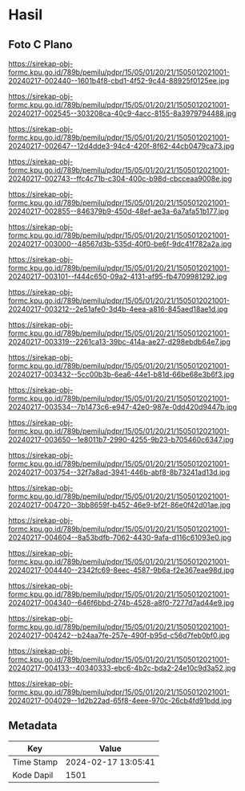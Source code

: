 # Hasil

## Foto C Plano

https://sirekap-obj-formc.kpu.go.id/789b/pemilu/pdpr/15/05/01/20/21/1505012021001-20240217-002440--1601b4f8-cbd1-4f52-9c44-88925f0125ee.jpg

https://sirekap-obj-formc.kpu.go.id/789b/pemilu/pdpr/15/05/01/20/21/1505012021001-20240217-002545--303208ca-40c9-4acc-8155-8a3979794488.jpg

https://sirekap-obj-formc.kpu.go.id/789b/pemilu/pdpr/15/05/01/20/21/1505012021001-20240217-002647--12d4dde3-94c4-420f-8f62-44cb0479ca73.jpg

https://sirekap-obj-formc.kpu.go.id/789b/pemilu/pdpr/15/05/01/20/21/1505012021001-20240217-002743--ffc4c71b-c304-400c-b98d-cbcceaa9008e.jpg

https://sirekap-obj-formc.kpu.go.id/789b/pemilu/pdpr/15/05/01/20/21/1505012021001-20240217-002855--846379b9-450d-48ef-ae3a-6a7afa51b177.jpg

https://sirekap-obj-formc.kpu.go.id/789b/pemilu/pdpr/15/05/01/20/21/1505012021001-20240217-003000--48567d3b-535d-40f0-be6f-9dc41f782a2a.jpg

https://sirekap-obj-formc.kpu.go.id/789b/pemilu/pdpr/15/05/01/20/21/1505012021001-20240217-003101--f444c650-09a2-4131-af95-fb4709981292.jpg

https://sirekap-obj-formc.kpu.go.id/789b/pemilu/pdpr/15/05/01/20/21/1505012021001-20240217-003212--2e51afe0-3d4b-4eea-a816-845aed18ae1d.jpg

https://sirekap-obj-formc.kpu.go.id/789b/pemilu/pdpr/15/05/01/20/21/1505012021001-20240217-003319--2261ca13-39bc-414a-ae27-d298ebdb64e7.jpg

https://sirekap-obj-formc.kpu.go.id/789b/pemilu/pdpr/15/05/01/20/21/1505012021001-20240217-003432--5cc00b3b-6ea6-44e1-b81d-66be68e3b6f3.jpg

https://sirekap-obj-formc.kpu.go.id/789b/pemilu/pdpr/15/05/01/20/21/1505012021001-20240217-003534--7b1473c6-e947-42e0-987e-0dd420d9447b.jpg

https://sirekap-obj-formc.kpu.go.id/789b/pemilu/pdpr/15/05/01/20/21/1505012021001-20240217-003650--1e8011b7-2990-4255-9b23-b705460c6347.jpg

https://sirekap-obj-formc.kpu.go.id/789b/pemilu/pdpr/15/05/01/20/21/1505012021001-20240217-003754--32f7a8ad-3941-446b-abf8-8b73241ad13d.jpg

https://sirekap-obj-formc.kpu.go.id/789b/pemilu/pdpr/15/05/01/20/21/1505012021001-20240217-004720--3bb8659f-b452-46e9-bf2f-86e0f42d01ae.jpg

https://sirekap-obj-formc.kpu.go.id/789b/pemilu/pdpr/15/05/01/20/21/1505012021001-20240217-004604--8a53bdfb-7062-4430-9afa-d116c61093e0.jpg

https://sirekap-obj-formc.kpu.go.id/789b/pemilu/pdpr/15/05/01/20/21/1505012021001-20240217-004440--2342fc69-8eec-4587-9b6a-f2e367eae98d.jpg

https://sirekap-obj-formc.kpu.go.id/789b/pemilu/pdpr/15/05/01/20/21/1505012021001-20240217-004340--646f6bbd-274b-4528-a8f0-7277d7ad44e9.jpg

https://sirekap-obj-formc.kpu.go.id/789b/pemilu/pdpr/15/05/01/20/21/1505012021001-20240217-004242--b24aa7fe-257e-490f-b95d-c56d7feb0bf0.jpg

https://sirekap-obj-formc.kpu.go.id/789b/pemilu/pdpr/15/05/01/20/21/1505012021001-20240217-004133--40340333-ebc6-4b2c-bda2-24e10c9d3a52.jpg

https://sirekap-obj-formc.kpu.go.id/789b/pemilu/pdpr/15/05/01/20/21/1505012021001-20240217-004029--1d2b22ad-65f8-4eee-970c-26cb4fd91bdd.jpg


## Metadata

| Key        | Value               |
| ---------- | ------------------- |
| Time Stamp | 2024-02-17 13:05:41 |
| Kode Dapil | 1501                |



